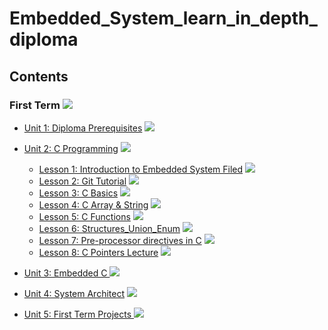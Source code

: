 # Embedded_System_learn_in_depth_diploma

## Contents
### First Term <img src="https://progress-bar.dev/10/?title=In Progress&color=FFEC00 &width=600"> 

- [Unit 1: Diploma Prerequisites]() <img src="https://progress-bar.dev/100/?title=Done &color=0043B9 &width=150">



- [Unit 2: C Programming]() <img src="https://progress-bar.dev/25/?title=In Progress&color=FFEC00 &width=150">
  - [Lesson 1: Introduction to Embedded System Filed]() <img src="https://progress-bar.dev/100/?title=Done &color=0043B9">
  - [Lesson 2: Git Tutorial]() <img src="https://progress-bar.dev/100/?title=Done &color=0043B9">
  - [Lesson 3: C Basics]() <img src="https://progress-bar.dev/0/?title=In Progress&color=FFEC00">
  - [Lesson 4: C Array & String]() <img src="https://progress-bar.dev/0/?title=Start_Soon&color=FF0000">
  - [Lesson 5: C Functions]() <img src="https://progress-bar.dev/0/?title=Start_Soon&color=FF0000">
  - [Lesson 6: Structures_Union_Enum]() <img src="https://progress-bar.dev/0/?title=Start_Soon&color=FF0000">
  - [Lesson 7: Pre-processor directives in C]() <img src="https://progress-bar.dev/0/?title=Start_Soon&color=FF0000">
  - [Lesson 8: C Pointers Lecture]() <img src="https://progress-bar.dev/0/?title=Start_Soon&color=FF0000">

 
 
 
- [Unit 3: Embedded C ]() <img src="https://progress-bar.dev/0/?title=Start_Soon&color=FF0000 &width=150">



- [Unit 4: System Architect]() <img src="https://progress-bar.dev/0/?title=Start_Soon&color=FF0000 &width=150">



- [Unit 5: First Term Projects ]() <img src="https://progress-bar.dev/0/?title=Start_Soon&color=FF0000 &width=150">








